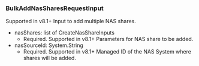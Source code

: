 ### BulkAddNasSharesRequestInput
Supported in v8.1+
Input to add multiple NAS shares.

- nasShares: list of CreateNasShareInputs
  - Required. Supported in v8.1+
Parameters for NAS share to be added.
- nasSourceId: System.String
  - Required. Supported in v8.1+
Managed ID of the NAS System where shares will be added.
